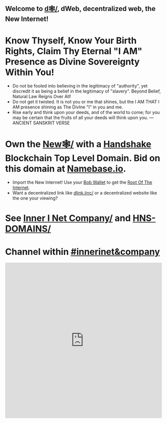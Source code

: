 ## Welcome to [d🕸/](http://xn--d-rn3s.hns.to/), dWeb, decentralized web, the New Internet!

# Know Thyself, Know Your Birth Rights, Claim Thy Eternal "I AM" Presence as Divine Sovereignty Within You!
- Do not be fooled into believing in the legitimacy of "authority", yet discredit it as being a belief in the legitimacy of "slavery". Beyond Belief, Natural Law Reigns Over 
All!
- Do not get it twisted. It is not you or me that shines, but the I AM THAT I AM presence shining as The DivIne "I" in you and me.
- Rise early and think upon your deeds, and of the world to come; for you may be certain that the fruits of all your deeds will think upon you. — ANCIENT SANSKRIT VERSE

# Own the [New🕸/](http://xn--new-9023b.hns.to/) with a [Handshake](https://handshake.org/) Blockchain Top Level Domain. Bid on this domain at [Namebase.io](https://namebase.io/domains/xn--d-rn3s). 
- Import the New Internet! Use your [Bob Wallet](https://bobwallet.io/) to get the [Root Of The Internet](http://rootoftheinternet.hns.to/).
- Want a decentralized link like [dlink.iinc/](http://dlink.iinc.hns.to/) or a decentralized website like the one your viewing? 
# See [Inner I Net Company/](http://shapereality.innerinetcompany.hns.to/) and [HNS-DOMAINS/](http://home.hns-domains.hns.to/)

# Channel within [#innerinet&company](https://webchat.hybridirc.com/#innerinet&company)
<iframe src="https://kiwiirc.hybridirc.com/#innerinet&company" allow="microphone; camera; display-capture; fullscreen" style="border:0; width:100%; height:500px;"></iframe>
